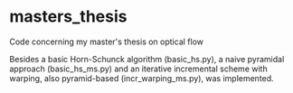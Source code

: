 # masters_thesis
Code concerning my master's thesis on optical flow

Besides a basic Horn-Schunck algorithm (basic_hs.py), a naive pyramidal approach (basic_hs_ms.py) and an iterative incremental scheme with warping, also pyramid-based (incr_warping_ms.py), was implemented.
